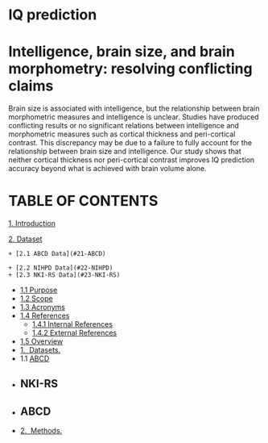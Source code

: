 # IQ prediction

# Intelligence, brain size, and brain morphometry: resolving conflicting claims


Brain size is associated with intelligence, but the relationship between brain morphometric measures and intelligence is unclear. Studies have produced conflicting results or no significant relations between intelligence and morphometric measures such as cortical thickness and peri-cortical contrast. This discrepancy may be due to a failure to fully account for the relationship between brain size and intelligence. Our study shows that neither cortical thickness nor peri-cortical contrast improves IQ prediction accuracy beyond what is achieved with brain volume alone.

**TABLE OF CONTENTS**
===================================
 [1. Introduction](#1-introduction)
 
 [2. Dataset](#1-Dataset)
 
    + [2.1 ABCD Data](#21-ABCD)
    
    + [2.2 NIHPD Data](#22-NIHPD)
    + [2.3 NKI-RS Data](#23-NKI-RS)
  * [1.1 Purpose](#11-purpose)
  * [1.2 Scope](#12-scope)
  * [1.3 Acronyms](#13-acronyms)
  * [1.4 References](#14-references)
    + [1.4.1 Internal References](#141-internal-references)
    + [1.4.2 External References](#142-external-references)
  * [1.5 Overview](#15-overview)
* [1.&nbsp;&nbsp;Datasets.](#Datasets)
*   1.1 [ABCD](#ABCD)
*   ## NKI-RS
*   ## ABCD
* [2.&nbsp;&nbsp;Methods.](#implementations)
